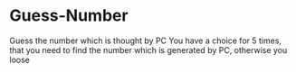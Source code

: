 # Guess-Number
Guess the number which is thought by PC
You have a choice for 5 times, that you need to find the number which is generated by PC, otherwise you loose
